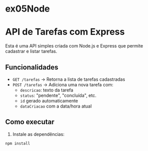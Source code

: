 # ex05Node
# API de Tarefas com Express

Esta é uma API simples criada com Node.js e Express que permite cadastrar e listar tarefas.

## Funcionalidades

- `GET /tarefas` → Retorna a lista de tarefas cadastradas
- `POST /tarefas` → Adiciona uma nova tarefa com:
  - `descricao`: texto da tarefa
  - `status`: "pendente", "concluída", etc.
  - `id` gerado automaticamente
  - `dataCriacao` com a data/hora atual

## Como executar

1. Instale as dependências:

```bash
npm install
